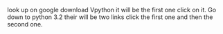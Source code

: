 look up on google download Vpython it will be the first one click on it. 
Go down to python 3.2 their will be two links click the first one and then the second one.
